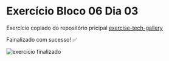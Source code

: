 # Exercício Bloco 06 Dia 03

Exercício copiado do repositório pricipal [exercise-tech-gallery](https://github.com/walgleisson-valerio/exercise-tech-gallery)

Fainalizado com sucesso! ✅

![exercício finalizado](/images/exercise-done.png)
